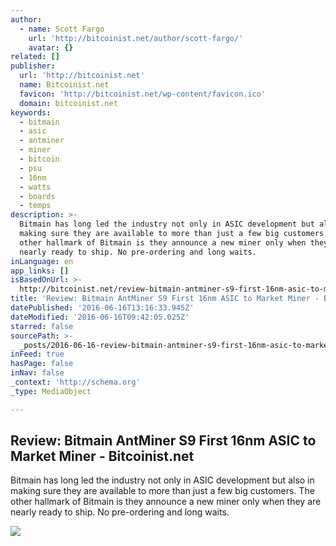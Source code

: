 ```yaml
---
author:
  - name: Scott Fargo
    url: 'http://bitcoinist.net/author/scott-fargo/'
    avatar: {}
related: []
publisher:
  url: 'http://bitcoinist.net'
  name: Bitcoinist.net
  favicon: 'http://bitcoinist.net/wp-content/favicon.ico'
  domain: bitcoinist.net
keywords:
  - bitmain
  - asic
  - antminer
  - miner
  - bitcoin
  - psu
  - 16nm
  - watts
  - boards
  - temps
description: >-
  Bitmain has long led the industry not only in ASIC development but also in
  making sure they are available to more than just a few big customers. The
  other hallmark of Bitmain is they announce a new miner only when they are
  nearly ready to ship. No pre-ordering and long waits.
inLanguage: en
app_links: []
isBasedOnUrl: >-
  http://bitcoinist.net/review-bitmain-antminer-s9-first-16nm-asic-to-market-miner/
title: 'Review: Bitmain AntMiner S9 First 16nm ASIC to Market Miner - Bitcoinist.net'
datePublished: '2016-06-16T13:16:33.945Z'
dateModified: '2016-06-16T09:42:05.025Z'
starred: false
sourcePath: >-
  _posts/2016-06-16-review-bitmain-antminer-s9-first-16nm-asic-to-market-miner.md
inFeed: true
hasPage: false
inNav: false
_context: 'http://schema.org'
_type: MediaObject

---
```

<article style=""><h1>Review: Bitmain AntMiner S9 First 16nm ASIC to Market Miner - Bitcoinist.net</h1><p>Bitmain has long led the industry not only in ASIC development but also in making sure they are available to more than just a few big customers. The other hallmark of Bitmain is they announce a new miner only when they are nearly ready to ship. No pre-ordering and long waits.</p><img src="http://bitcoinist.net/wp-content/uploads/2016/06/AntMiner-S9-Logo.jpg" /></article>